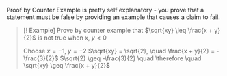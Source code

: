 Proof by Counter Example is pretty self explanatory - you prove that a statement must be false by providing an example that causes a claim to fail.

> [! Example]
> Prove by counter example that $\sqrt{xy} \leq \frac{x + y}{2}$ is not true when $x,\; y < 0$
> 
> Choose $x = -1, \; y=  -2$
> $\sqrt{xy} = \sqrt{2}, \quad \frac{x + y}{2} = -\frac{3}{2}$
> $\sqrt{2} \geq -\frac{3}{2} \quad \therefore \quad \sqrt{xy} \geq \frac{x + y}{2}$

